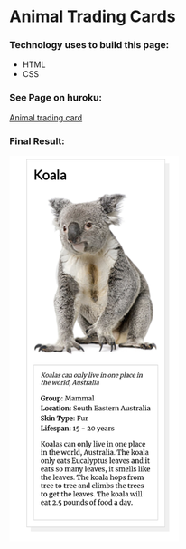 # Animal Trading Cards

### Technology uses to build this page:
- HTML
- CSS

### See Page on huroku:
<a href="https://animal-trading-card.herokuapp.com/index.html">Animal trading card</a>

### Final Result:
<img src="./design-prototype.png" width="300">

